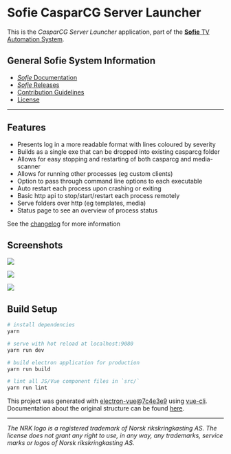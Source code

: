 # Sofie CasparCG Server Launcher
This is the _CasparCG Server Launcher_ application, part of the [**Sofie** TV Automation System](https://github.com/nrkno/Sofie-TV-automation/). 


## General Sofie System Information
* [_Sofie_ Documentation](https://nrkno.github.io/sofie-core/)
* [_Sofie_ Releases](https://nrkno.github.io/sofie-core/releases)
* [Contribution Guidelines](CONTRIBUTING.md)
* [License](LICENSE)

---

## Features
 * Presents log in a more readable format with lines coloured by severity
 * Builds as a single exe that can be dropped into existing casparcg folder
 * Allows for easy stopping and restarting of both casparcg and media-scanner
 * Allows for running other processes (eg custom clients)
 * Option to pass through command line options to each executable
 * Auto restart each process upon crashing or exiting
 * Basic http api to stop/start/restart each process remotely
 * Serve folders over http (eg templates, media)
 * Status page to see an overview of process status

 See the [changelog](CHANGELOG.md) for more information


## Screenshots

![](doc/status.png)

![](doc/log.png)

![](doc/settings.png)

## Build Setup

``` bash
# install dependencies
yarn

# serve with hot reload at localhost:9080
yarn run dev

# build electron application for production
yarn run build

# lint all JS/Vue component files in `src/`
yarn run lint

```

This project was generated with [electron-vue](https://github.com/SimulatedGREG/electron-vue)@[7c4e3e9](https://github.com/SimulatedGREG/electron-vue/tree/7c4e3e90a772bd4c27d2dd4790f61f09bae0fcef) using [vue-cli](https://github.com/vuejs/vue-cli). Documentation about the original structure can be found [here](https://simulatedgreg.gitbooks.io/electron-vue/content/index.html).

---

_The NRK logo is a registered trademark of Norsk rikskringkasting AS. The license does not grant any right to use, in any way, any trademarks, service marks or logos of Norsk rikskringkasting AS._


